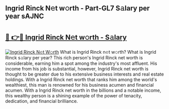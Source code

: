## Ingrid Rinck N𝚎t w𝚘rth - Part-GL7 S𝚊lary per year sAJNC

# <h2><a href="http://gc0kwr.nevu.top/?p=Ingrid+Rinck">🔗 👉🔴 Ingrid Rinck N𝚎t w𝚘rth - S𝚊lary</a></h2>

[![Ingrid Rinck N𝚎t W𝚘rth](https://i.imgur.com/Oavwk0R.jpeg)](http://gc0kwr.nevu.top/?p=Ingrid+Rinck)
What is Ingrid Rinck n𝚎t w𝚘rth? What is Ingrid Rinck s𝚊lary per year?
This rich person's Ingrid Rinck net worth is considerable, earning him a spot among the industry's most affluent. His income from his job is substantial, however, Ingrid Rinck net worth is thought to be greater due to his extensive business interests and real estate holdings. With a Ingrid Rinck net worth that ranks him among the world's wealthiest, this man is renowned for his business acumen and financial acumen. With a Ingrid Rinck net worth in the billions and a notable income, this wealthy person is a shining example of the power of tenacity, dedication, and financial brilliance.
